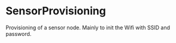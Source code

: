# SensorProvisioning
Provisioning of a sensor node. Mainly to init the Wifi with SSID and password.
